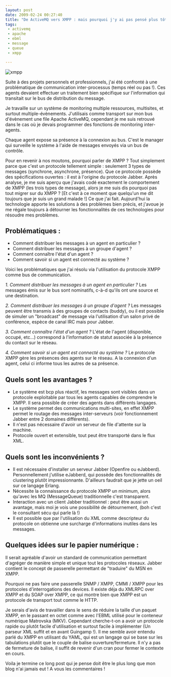 ```yaml
---
layout: post
date: 2009-02-24 00:27:40
title: "De ActiveMQ vers XMPP : mais pourquoi j'y ai pas pensé plus tôt ?"
tags:
 - activemq
 - apache
 - ebml
 - message
 - queue
 - xmpp

---
```


![xmpp](http://static.zenithar.org/wp-content/uploads/2009/02/xmpp.png)

Suite à des projets personnels et professionnels, j'ai été confronté à une problématique de communication inter-processus (temps réel ou pas !). Ces agents devaient effectuer un traitement bien spécifique sur l'information qui transitait sur le bus de distribution du message.

Je travaille sur un système de monitoring multiple ressources, multisites, et surtout multiple-évènements. J'utilisais comme transport sur mon bus d'évènement une file Apache ActiveMQ, cependant je me suis retrouvé dans le cas où je devais programmer des fonctions de monitoring inter-agents.

Chaque agent expose sa présence à la connexion au bus. C'est le manager qui surveille le système à l'aide de messages envoyés via un bus de contrôle.

Pour en revenir à nos moutons, pourquoi parler de XMPP ? Tout simplement parce que c'est un protocole tellement simple : seulement 3 types de messages (synchrone, asynchrone, présence). Que ce protocole possède des spécifications ouvertes : il est à l'origine du protocole Jabber.
Après analyse, je me suis aperçu que j'avais codé exactement le comportement de XMPP (les trois types de message), alors je me suis dis pourquoi pas tout migrer sur du XMPP ? [Et c'est à ce moment que quelqu'un me dit toujours que je suis un grand malade !] Ce que j'ai fait. Aujourd'hui la technologie apporte les solutions à des problèmes bien précis, et j'avoue je me régale toujours à détourner les fonctionnalités de ces technologies pour résoudre mes problèmes.


## Problématiques :

  * Comment distribuer les messages à un agent en particulier ?
  * Comment distribuer les messages à un groupe d'agent ?	
  * Comment connaître l'état d'un agent ?
  * Comment savoir si un agent est connecté au système ?

Voici les problématiques que j'ai résolu via l'utilisation du protocole XMPP comme bus de communication.

_1. Comment distribuer les messages à un agent en particulier ?_
Les messages émis sur le bus sont nominatifs, c-à-d qu'ils ont une source et une destination.

_2. Comment distribuer les messages à un groupe d'agent ?_
Les messages peuvent être transmis à des groupes de contacts (buddy), ou il est possible de simuler un "broadcast" de message via l'utilisation d'un salon privé de conférence, espèce de canal IRC mais pour Jabber.

_3. Comment connaître l'état d'un agent ?_
L'état de l'agent (disponible, occupé, etc...) correspond à l'information de statut associée à la présence du contact sur le réseau.

_4. Comment savoir si un agent est connecté au système ?_
Le protocole XMPP gère les présences des agents sur le réseau. A la connexion d'un agent, celui ci informe tous les autres de sa présence.

## Quels sont les avantages ?
	
  * Le système est bcp plus réactif, les messages sont visibles dans un protocole exploitable par tous les agents capables de comprendre le XMPP. Il sera possible de créer des agents dans différents langages.	
  * Le système permet des communications multi-sites, en effet XMPP permet le routage des messages inter-serveurs (voir fonctionnement Jabber entre 2 domaines différents).
  * Il n'est pas nécessaire d'avoir un serveur de file d'attente sur la machine.
  * Protocole ouvert et extensible, tout peut être transporté dans le flux XML.

## Quels sont les inconvénients ?
	
  * Il est nécessaire d'installer un serveur Jabber (Openfire ou eJabberd). Personnellement j'utilise eJabberd, qui possède des fonctionnalités de clustering plutôt impressionnante. D'ailleurs faudrait que je jette un oeil sur ce langage Erlang.	
  * Nécessite la connaissance du protocole XMPP un minimum, alors qu'avec les MQ (MessageQueue) traditionnelle c'est transparent.
  * Interaction avec un client Jabber traditionnel : peut être aussi un avantage, mais moi je vois une possibilité de détournement, (boh c'est le consultant sécu qui parle là !)
  * Il est possible que par l'utilisation du XML comme descripteur du protocole on obtienne une surcharge d'informations inutiles dans les messages.

## Quelques idées sur le papier numérique :

Il serait agréable d'avoir un standard de communication permettant d'agréger de manière simple et unique tout les protocoles réseaux. Jabber contient le concept de passerelle permettant de "traduire" du MSN en XMPP.

Pourquoi ne pas faire une passerelle SNMP / XMPP, CMMI / XMPP pour les protocoles d'interrogations des devices. Il existe déja du XMLRPC over XMPP et du SOAP over XMPP, ce qui montre bien que XMPP est un protocole de transport tout comme le HTTP.

Je serais d'avis de travailler dans le sens de réduire la taille d'un paquet XMPP, en le passant en octet comme avec l'EBML utilisé pour le conteneur numérique Matrovska (MKV). Cependant cherche-t-on a avoir un protocole rapide ou plutôt facile d'utilisation et surtout facile à implémenter (Un parseur XML suffit et en avant Guingamp !). Il me semble avoir entendu parlé du XMPP en utilisant du YAML, qui est un langage qui se base sur les tabulations plutôt que le couple de balise ouverture/fermeture. Il n'y a pas de fermeture de balise, il suffit de revenir d'un cran pour fermer le contexte en cours.

Voila je termine ce long post qui je pense doit être le plus long que mon blog n'ai jamais eut ! A vous les commentaires !
